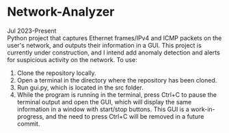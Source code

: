 # Network-Analyzer
Jul 2023-Present         
Python project that captures Ethernet frames/IPv4 and ICMP packets on the user's network, and outputs their information in a GUI. This project is currently under construction, and I intend add anomaly detection and alerts for suspicious activity on the network.
To use:

1. Clone the repository locally.
2. Open a terminal in the directory where the repository has been cloned.
3. Run gui.py, which is located in the src folder.
4. While the program is running in the terminal, press Ctrl+C to pause the terminal output and open the GUI, which will display the same information in a window with start/stop buttons. This GUI is a work-in-progress, and the need to press Ctrl+C will be removed in a future commit.
